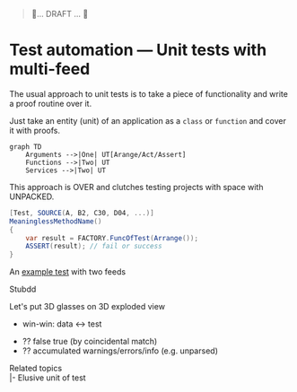 > 🚧... DRAFT ... 🚧

# Test automation &mdash; Unit tests with multi-feed

The usual approach to unit tests is to take a piece of functionality and write a proof routine over it.

Just take an entity (unit) of an application as a `class` or `function` and cover it with proofs.

```mermaid
graph TD
    Arguments -->|One| UT[Arange/Act/Assert]
    Functions -->|Two| UT
    Services -->|Two| UT
```

This approach is OVER and clutches testing projects with space with UNPACKED.

```csharp
[Test, SOURCE(A, B2, C30, D04, ...)]
MeaninglessMethodName()
{
    var result = FACTORY.FuncOfTest(Arrange());
    ASSERT(result); // fail or success
}
```

An [example test](../../../src/TuttiFrutti/FuncStore.Convert.Tests/PhysMath/Dims/LengthsTests.cs) with two feeds

Stubdd

Let's put 3D glasses on 
3D exploded view

+ win-win: data <-> test
* ?? false true (by coincidental match)
* ?? accumulated warnings/errors/info (e.g. unparsed)

Related topics\
|- Elusive unit of test
